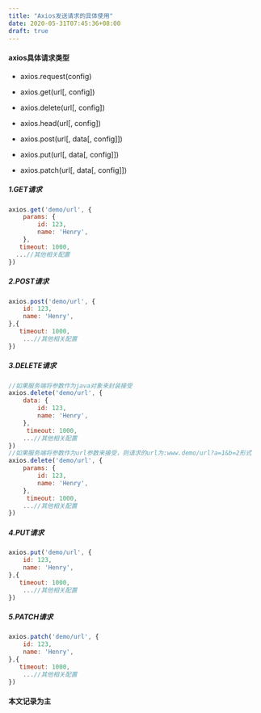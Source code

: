 ```yaml
---
title: "Axios发送请求的具体使用"
date: 2020-05-31T07:45:36+08:00
draft: true
---
```


#### axios具体请求类型

- axios.request(config)

- axios.get(url[, config])

- axios.delete(url[, config])

- axios.head(url[, config])

- axios.post(url[, data[, config]])

- axios.put(url[, data[, config]])

- axios.patch(url[, data[, config]])

##### 1.GET请求

```js
axios.get('demo/url', {
    params: {
        id: 123,
        name: 'Henry',
    },
   timeout: 1000,
  ...//其他相关配置
})
```

##### 2.POST请求

```js
axios.post('demo/url', {
    id: 123,
    name: 'Henry',
},{
   timeout: 1000,
    ...//其他相关配置
})
```

##### 3.DELETE请求

```js
//如果服务端将参数作为java对象来封装接受
axios.delete('demo/url', {
    data: {
        id: 123,
        name: 'Henry',
    },
     timeout: 1000,
    ...//其他相关配置
})
//如果服务端将参数作为url参数来接受，则请求的url为:www.demo/url?a=1&b=2形式
axios.delete('demo/url', {
    params: {
        id: 123,
        name: 'Henry',
    },
     timeout: 1000,
    ...//其他相关配置
})
```

##### 4.PUT请求

```js
axios.put('demo/url', {
    id: 123,
    name: 'Henry',
},{
   timeout: 1000,
    ...//其他相关配置
})
```

##### 5.PATCH请求

```js
axios.patch('demo/url', {
    id: 123,
    name: 'Henry',
},{
   timeout: 1000,
    ...//其他相关配置
})
```

#### 本文记录为主
